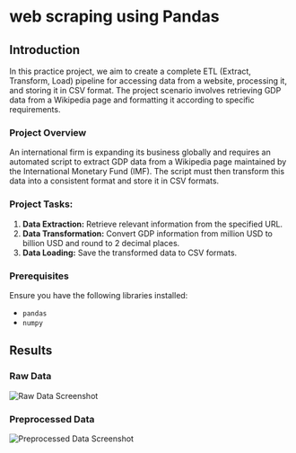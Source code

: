 # web scraping using Pandas

## Introduction

In this practice project, we aim to create a complete ETL (Extract, Transform, Load) pipeline for accessing data from a website, processing it, and storing it in CSV format. The project scenario involves retrieving GDP data from a Wikipedia page and formatting it according to specific requirements.

### Project Overview

An international firm is expanding its business globally and requires an automated script to extract GDP data from a Wikipedia page maintained by the International Monetary Fund (IMF). The script must then transform this data into a consistent format and store it in CSV formats.

### Project Tasks:

1. **Data Extraction:** Retrieve relevant information from the specified URL.
2. **Data Transformation:** Convert GDP information from million USD to billion USD and round to 2 decimal places.
3. **Data Loading:** Save the transformed data to CSV formats.

### Prerequisites

Ensure you have the following libraries installed:

- `pandas`
- `numpy`

## Results

### Raw Data

![Raw Data Screenshot](https://cf-courses-data.s3.us.cloud-object-storage.appdomain.cloud/IBMDeveloperSkillsNetwork-PY0101EN-SkillsNetwork/images/pandas_wbs_3.png)

### Preprocessed Data

![Preprocessed Data Screenshot](https://github.com/harsh0701Xd/Extract-Transfrom-and-Load-GDP-Data/assets/89227170/0c0d8469-4c24-41bf-b54a-9d9e932a26d0)



